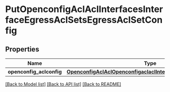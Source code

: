 # PutOpenconfigAclAclInterfacesInterfaceEgressAclSetsEgressAclSetConfig

## Properties
Name | Type | Description | Notes
------------ | ------------- | ------------- | -------------
**openconfig_aclconfig** | [**OpenconfigAclAclOpenconfigaclaclInterfacesIngressaclsetsConfig**](OpenconfigAclAclOpenconfigaclaclInterfacesIngressaclsetsConfig.md) |  | [optional] 

[[Back to Model list]](../README.md#documentation-for-models) [[Back to API list]](../README.md#documentation-for-api-endpoints) [[Back to README]](../README.md)


